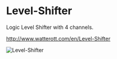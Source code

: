 # Level-Shifter
Logic Level Shifter with 4 channels.

<http://www.watterott.com/en/Level-Shifter>

![Level-Shifter](https://github.com/watterott/Level-Shifter/raw/master/img/level-shifter.jpg)
